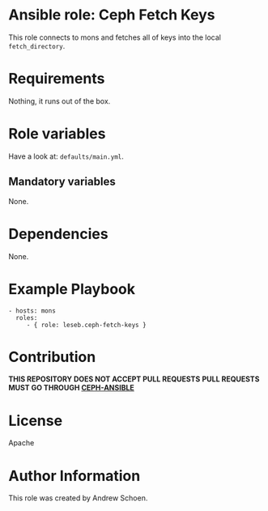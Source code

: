 # Ansible role: Ceph Fetch Keys 

This role connects to mons and fetches all of keys into
the local ``fetch_directory``.

# Requirements

Nothing, it runs out of the box.

# Role variables

Have a look at: `defaults/main.yml`.

## Mandatory variables

None.

# Dependencies

None.

# Example Playbook

```
- hosts: mons 
  roles:
     - { role: leseb.ceph-fetch-keys }
```

# Contribution

**THIS REPOSITORY DOES NOT ACCEPT PULL REQUESTS**
**PULL REQUESTS MUST GO THROUGH [CEPH-ANSIBLE](https://github.com/ceph/ceph-ansible)**

# License

Apache

# Author Information

This role was created by Andrew Schoen.
